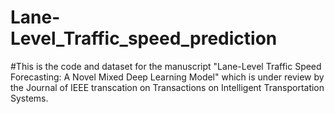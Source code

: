 # Lane-Level_Traffic_speed_prediction

#This is the code and dataset for the manuscript "Lane-Level Traffic Speed Forecasting: A Novel Mixed Deep Learning Model" which is under review by the Journal of IEEE transcation on Transactions on Intelligent Transportation Systems.



